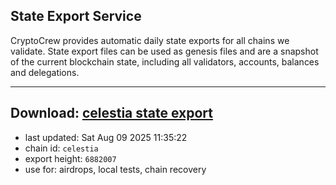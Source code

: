 ## State Export Service
CryptoCrew provides automatic daily state exports for all chains we validate. State export files can be used as genesis files and are a snapshot of the current blockchain state, including all validators, accounts, balances and delegations.

---
**Download: [celestia state export](https://dl-eu2.ccvalidators.com/SERVICE/celestia/celestia_export_6882007.json)**
---

- last updated: Sat Aug 09 2025 11:35:22
- chain id: `celestia`
- export height: `6882007`
- use for: airdrops, local tests, chain recovery
